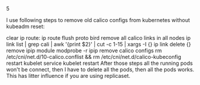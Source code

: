 5

I use following steps to remove old calico configs from kubernetes without kubeadm reset:

clear ip route: ip route flush proto bird
remove all calico links in all nodes ip link list | grep cali | awk '{print $2}' | cut -c 1-15 | xargs -I {} ip link delete {}
remove ipip module modprobe -r ipip
remove calico configs rm /etc/cni/net.d/10-calico.conflist && rm /etc/cni/net.d/calico-kubeconfig
restart kubelet service kubelet restart
After those steps all the running pods won't be connect, then I have to delete all the pods, then all the pods works. This has litter influence if you are using replicaset.
